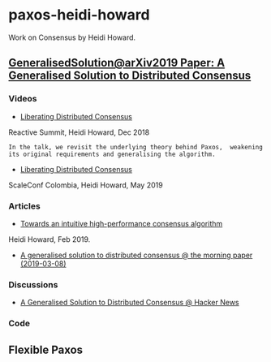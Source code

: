# paxos-heidi-howard

Work on Consensus by Heidi Howard.

## [GeneralisedSolution@arXiv2019 Paper: A Generalised Solution to Distributed Consensus](https://arxiv.org/abs/1902.06776)

### Videos
- [Liberating Distributed Consensus](https://youtu.be/KTHOwgpMIiU)

Reactive Summit, Heidi Howard, Dec 2018


`In the talk, we revisit the underlying theory behind Paxos, 
weakening its original requirements and generalising the algorithm.`

- [Liberating Distributed Consensus](https://youtu.be/L7b2wzloIaY)

ScaleConf Colombia, Heidi Howard, May 2019

### Articles
- [Towards an intuitive high-performance consensus algorithm](https://hh360.user.srcf.net/blog/2019/02/towards-an-intuitive-high-performance-consensus-algorithm/)

Heidi Howard, Feb 2019.

- [A generalised solution to distributed consensus @ the morning paper (2019-03-08)](https://blog.acolyer.org/2019/03/08/a-generalised-solution-to-distributed-consensus/)

### Discussions
- [A Generalised Solution to Distributed Consensus @ Hacker News](https://news.ycombinator.com/item?id=19343398)

### Code

## Flexible Paxos
